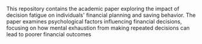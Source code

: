 This repository contains the academic paper exploring the impact of decision fatigue on individuals' financial planning and saving behavior. The paper examines psychological factors influencing financial decisions, focusing on how mental exhaustion from making repeated decisions can lead to poorer financial outcomes
